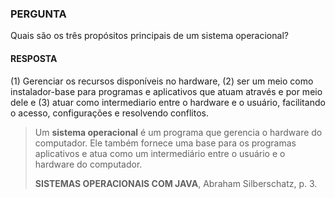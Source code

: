 ### PERGUNTA

Quais são os três propósitos principais de um sistema operacional?

#### RESPOSTA 

(1) Gerenciar os recursos disponíveis no hardware, (2) ser um meio como instalador-base para programas e aplicativos que atuam através e por meio dele e (3) atuar como intermediario entre o hardware e o usuário, facilitando o acesso, configurações e resolvendo conflitos.

> Um **sistema operacional** é um programa que gerencia o hardware do computador. Ele também fornece uma base para os programas aplicativos e atua como um intermediário entre o usuário e o hardware do computador.
>
> **SISTEMAS OPERACIONAIS COM JAVA**, Abraham Silberschatz, p. 3.
